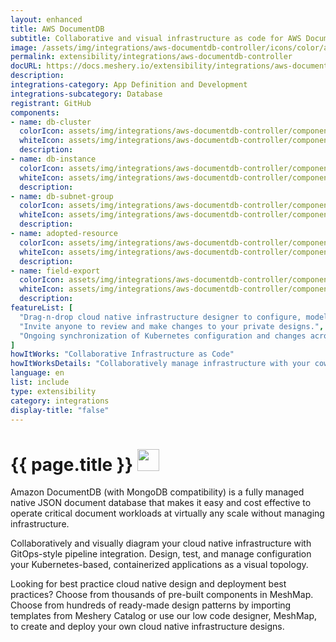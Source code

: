```yaml
---
layout: enhanced
title: AWS DocumentDB
subtitle: Collaborative and visual infrastructure as code for AWS DocumentDB
image: /assets/img/integrations/aws-documentdb-controller/icons/color/aws-documentdb-controller-color.svg
permalink: extensibility/integrations/aws-documentdb-controller
docURL: https://docs.meshery.io/extensibility/integrations/aws-documentdb-controller
description: 
integrations-category: App Definition and Development
integrations-subcategory: Database
registrant: GitHub
components: 
- name: db-cluster
  colorIcon: assets/img/integrations/aws-documentdb-controller/components/db-cluster/icons/color/db-cluster-color.svg
  whiteIcon: assets/img/integrations/aws-documentdb-controller/components/db-cluster/icons/white/db-cluster-white.svg
  description: 
- name: db-instance
  colorIcon: assets/img/integrations/aws-documentdb-controller/components/db-instance/icons/color/db-instance-color.svg
  whiteIcon: assets/img/integrations/aws-documentdb-controller/components/db-instance/icons/white/db-instance-white.svg
  description: 
- name: db-subnet-group
  colorIcon: assets/img/integrations/aws-documentdb-controller/components/db-subnet-group/icons/color/db-subnet-group-color.svg
  whiteIcon: assets/img/integrations/aws-documentdb-controller/components/db-subnet-group/icons/white/db-subnet-group-white.svg
  description: 
- name: adopted-resource
  colorIcon: assets/img/integrations/aws-documentdb-controller/components/adopted-resource/icons/color/adopted-resource-color.svg
  whiteIcon: assets/img/integrations/aws-documentdb-controller/components/adopted-resource/icons/white/adopted-resource-white.svg
  description: 
- name: field-export
  colorIcon: assets/img/integrations/aws-documentdb-controller/components/field-export/icons/color/field-export-color.svg
  whiteIcon: assets/img/integrations/aws-documentdb-controller/components/field-export/icons/white/field-export-white.svg
  description: 
featureList: [
  "Drag-n-drop cloud native infrastructure designer to configure, model, and deploy your workloads.",
  "Invite anyone to review and make changes to your private designs.",
  "Ongoing synchronization of Kubernetes configuration and changes across any number of clusters."
]
howItWorks: "Collaborative Infrastructure as Code"
howItWorksDetails: "Collaboratively manage infrastructure with your coworkers synchronously sharing the same designs."
language: en
list: include
type: extensibility
category: integrations
display-title: "false"
---
```

<h1>{{ page.title }} <img src="{{ page.image }}" style="width: 35px; height: 35px;" /></h1>

<p>
Amazon DocumentDB (with MongoDB compatibility) is a fully managed native JSON document database that makes it easy and cost effective to operate critical document workloads at virtually any scale without managing infrastructure.
</p>
<p>
    Collaboratively and visually diagram your cloud native infrastructure with GitOps-style pipeline integration. Design, test, and manage configuration your Kubernetes-based, containerized applications as a visual topology.
</p>
<p>
    Looking for best practice cloud native design and deployment best practices? Choose from thousands of pre-built components in MeshMap. Choose from hundreds of ready-made design patterns by importing templates from Meshery Catalog or use our low code designer, MeshMap, to create and deploy your own cloud native infrastructure designs.
</p>
